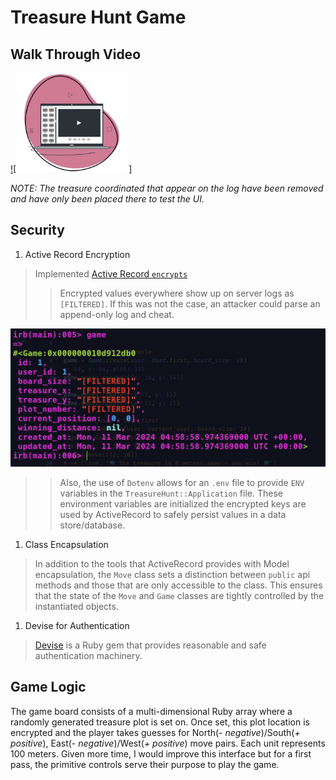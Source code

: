 # Treasure Hunt Game

## Walk Through Video
[![<img src="zight_recording.png" width="180"/>]](https://share.zight.com/ApuPmQZW)

_NOTE: The treasure coordinated that appear on the log have been removed and have only been placed there to test the UI._

## Security
1. Active Record Encryption
> Implemented [Active Record `encrypts`](https://guides.rubyonrails.org/active_record_encryption.html)
>> Encrypted values everywhere show up on server logs as `[FILTERED]`. If this was not the case, an attacker could parse an append-only log and cheat. 
>

>
![`filtered`](./encrypted_game_parameters.png)


>> Also, the use of `Dotenv` allows for an `.env` file to provide `ENV` variables in the `TreasureHunt::Application` file. These environment variables are initialized the encrypted keys are used by ActiveRecord to safely persist values in a data store/database.



1. Class Encapsulation
> In addition to the tools that ActiveRecord provides with Model encapsulation, the `Move` class sets a distinction between `public` api methods and those that are only accessible to the class. This ensures that the state of the `Move` and `Game` classes are tightly controlled by the instantiated objects.
>

1. Devise for Authentication
> [Devise](https://github.com/heartcombo/devise) is a Ruby gem that provides reasonable and safe authentication machinery.
> 

## Game Logic
The game board consists of a multi-dimensional Ruby array where a randomly generated treasure plot is set on.  Once set, this plot location is encrypted and the player takes guesses for North(_- negative_)/South(_+ positive_), East(_- negative_)/West(_+ positive_) move pairs. Each unit represents 100 meters. Given more time, I would improve this interface but for a first pass, the primitive controls serve their purpose to play the game.
